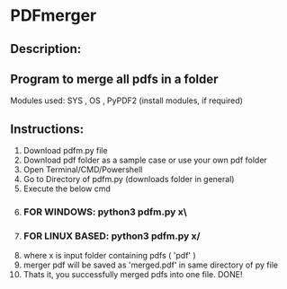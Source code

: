 # PDFmerger
## Description:
 ## Program to merge all pdfs in a folder
 Modules used: SYS , OS , PyPDF2
 (install modules, if required)
## Instructions:
1) Download pdfm.py file
2) Download pdf folder as a sample case or use your own pdf folder
3) Open Terminal/CMD/Powershell
4) Go to Directory of pdfm.py (downloads folder in general)
5) Execute the below cmd
6) ### FOR WINDOWS: python3 pdfm.py x\ 
7) ### FOR LINUX BASED: python3 pdfm.py x/ 
8) where x is input folder containing pdfs ( 'pdf' )
9) merger pdf will be saved as 'merged.pdf' in same directory of py file
10) Thats it, you successfully merged pdfs into one file. DONE!
